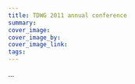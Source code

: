 ```yaml
---
title: TDWG 2011 annual conference
summary: 
cover_image: 
cover_image_by: 
cover_image_link: 
tags: 
---
```


...
